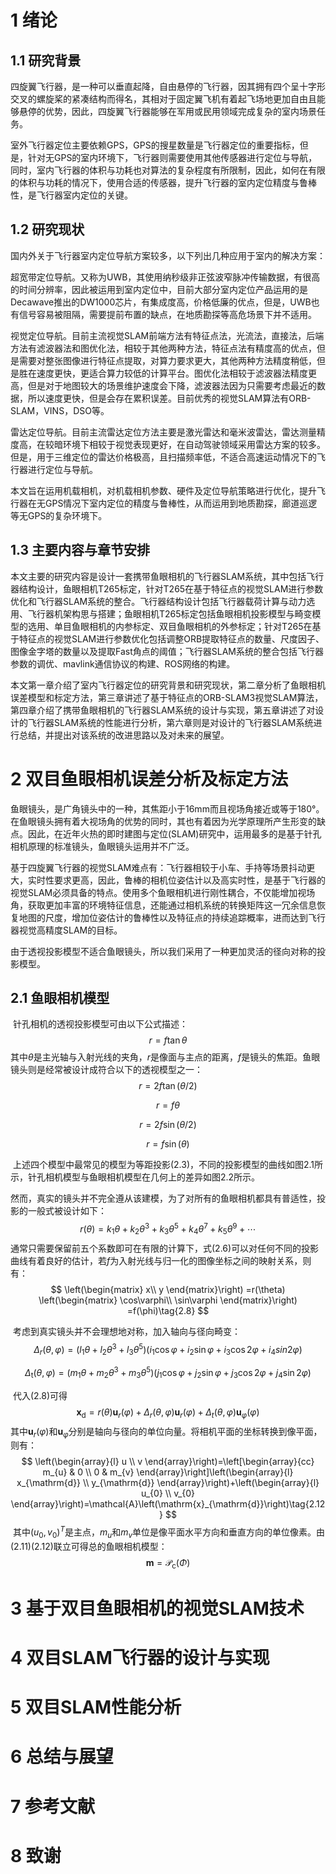 # 1 绪论

## 1.1 研究背景

​		四旋翼飞行器，是一种可以垂直起降，自由悬停的飞行器，因其拥有四个呈十字形交叉的螺旋桨的紧凑结构而得名，其相对于固定翼飞机有着起飞场地更加自由且能够悬停的优势，因此，四旋翼飞行器能够在军用或民用领域完成复杂的室内场景任务。

​		室外飞行器定位主要依赖GPS，GPS的搜星数量是飞行器定位的重要指标，但是，针对无GPS的室内环境下，飞行器则需要使用其他传感器进行定位与导航，同时，室内飞行器的体积与功耗也对算法的复杂程度有所限制，因此，如何在有限的体积与功耗的情况下，使用合适的传感器，提升飞行器的室内定位精度与鲁棒性，是飞行器室内定位的关键。

## 1.2 研究现状

​		国内外关于飞行器室内定位导航方案较多，以下列出几种应用于室内的解决方案：

​		超宽带定位导航。又称为UWB，其使用纳秒级非正弦波窄脉冲传输数据，有很高的时间分辨率，因此被运用到室内定位中，目前大部分室内定位产品运用的是Decawave推出的DW1000芯片，有集成度高，价格低廉的优点，但是，UWB也有信号容易被阻隔，需要提前布置的缺点，在地质勘探等高危场景下并不适用。

​		视觉定位导航。目前主流视觉SLAM前端方法有特征点法，光流法，直接法，后端方法有滤波器法和图优化法，相较于其他两种方法，特征点法有精度高的优点，但是需要对整张图像进行特征点提取，对算力要求更大，其他两种方法精度稍低，但是胜在速度更快，更适合算力较低的计算平台。图优化法相较于滤波器法精度更高，但是对于地图较大的场景维护速度会下降，滤波器法因为只需要考虑最近的数据，所以速度更快，但是会存在累积误差。目前优秀的视觉SLAM算法有ORB-SLAM，VINS，DSO等。

​		雷达定位导航。目前主流雷达定位方法主要是激光雷达和毫米波雷达，雷达测量精度高，在较暗环境下相较于视觉表现更好，在自动驾驶领域采用雷达方案的较多。但是，用于三维定位的雷达价格极高，且扫描频率低，不适合高速运动情况下的飞行器进行定位与导航。

​		本文旨在运用机载相机，对机载相机参数、硬件及定位导航策略进行优化，提升飞行器在无GPS情况下室内定位的精度与鲁棒性，从而运用到地质勘探，廊道巡逻等无GPS的复杂环境下。

## 1.3 主要内容与章节安排

​		本文主要的研究内容是设计一套携带鱼眼相机的飞行器SLAM系统，其中包括飞行器结构设计，鱼眼相机T265标定，针对T265在基于特征点的视觉SLAM进行参数优化和飞行器SLAM系统的整合。飞行器结构设计包括飞行器载荷计算与动力选用、飞行器机架构思与搭建；鱼眼相机T265标定包括鱼眼相机投影模型与畸变模型的选用、单目鱼眼相机的内参标定、双目鱼眼相机的外参标定；针对T265在基于特征点的视觉SLAM进行参数优化包括调整ORB提取特征点的数量、尺度因子、图像金字塔的数量以及提取Fast角点的阈值；飞行器SLAM系统的整合包括飞行器参数的调优、mavlink通信协议的构建、ROS网络的构建。

​		本文第一章介绍了室内飞行器定位的研究背景和研究现状，第二章分析了鱼眼相机误差模型和标定方法，第三章讲述了基于特征点的ORB-SLAM3视觉SLAM算法，第四章介绍了携带鱼眼相机的飞行器SLAM系统的设计与实现，第五章讲述了对设计的飞行器SLAM系统的性能进行分析，第六章则是对设计的飞行器SLAM系统进行总结，并提出对该系统的改进思路以及对未来的展望。

# 2 双目鱼眼相机误差分析及标定方法

​		鱼眼镜头，是广角镜头中的一种，其焦距小于16mm而且视场角接近或等于180°。在鱼眼镜头拥有着大视场角的优势的同时，其也有着因为光学原理所产生形变的缺点。因此，在近年火热的即时建图与定位(SLAM)研究中，运用最多的是基于针孔相机原理的标准镜头，鱼眼镜头运用并不广泛。

​		基于四旋翼飞行器的视觉SLAM难点有：飞行器相较于小车、手持等场景抖动更大，实时性要求更高，因此，鲁棒的相机位姿估计以及高实时性，是基于飞行器的视觉SLAM必须具备的特点。使用多个鱼眼相机进行刚性耦合，不仅能增加视场角，获取更加丰富的环境特征信息，还能通过相机系统的转换矩阵这一冗余信息恢复地图的尺度，增加位姿估计的鲁棒性以及特征点的持续追踪概率，进而达到飞行器视觉高精度SLAM的目标。

​		由于透视投影模型不适合鱼眼镜头，所以我们采用了一种更加灵活的径向对称的投影模型。

## 2.1 鱼眼相机模型

​		针孔相机的透视投影模型可由以下公式描述：
$$
r=f\tan\theta \tag{2.1}
$$
​		其中$\theta$是主光轴与入射光线的夹角，$r$是像面与主点的距离，$f$是镜头的焦距。鱼眼镜头则是经常被设计成符合以下的透视模型之一：
$$
r=2f\tan(\theta/2)\tag{2.2}
$$

$$
r=f\theta\tag{2.3}
$$

$$
r=2f\sin(\theta/2)\tag{2.4}
$$

$$
r=f\sin(\theta)\tag{2.5}
$$

​		上述四个模型中最常见的模型为等距投影$(2.3)$，不同的投影模型的曲线如图2.1所示，针孔相机模型与鱼眼相机模型在几何上的差异如图2.2所示。

​		然而，真实的镜头并不完全遵从该建模，为了对所有的鱼眼相机都具有普适性，投影的一般式被设计如下：
$$
r(\theta)=k_1\theta+k_2\theta^3+k_3\theta^5+k_4\theta^7+k_5\theta^9+\cdots\tag{2.6}
$$
​		通常只需要保留前五个系数即可在有限的计算下，式$(2.6)$可以对任何不同的投影曲线有着良好的估计，若$f$为入射光线与归一化的图像坐标之间的映射关系，则有：
$$
\left(\begin{matrix}
x\\
y
\end{matrix}\right)
=r(\theta)
\left(\begin{matrix}
\cos\varphi\\
\sin\varphi
\end{matrix}\right)
=f(\phi)\tag{2.8}
$$

​		考虑到真实镜头并不会理想地对称，加入轴向与径向畸变：
$$
\Delta_r(\theta,\varphi)=
(l_1\theta+l_2\theta^3+l_3\theta^5)
(i_1\cos\varphi+i_2\sin\varphi+i_3\cos2\varphi+i_4sin2\varphi)\tag{2.9}
$$

$$
\Delta_{\mathrm{t}}(\theta, \varphi)=\left(m_{1} \theta+m_{2} \theta^{3}+m_{3} \theta^{5}\right)\left(j_{1} \cos \varphi+j_{2} \sin \varphi+j_{3} \cos 2 \varphi+j_{4} \sin 2 \varphi\right)\tag{2.10}
$$

​		代入$(2.8)$可得
$$
\mathbf{x}_{\mathrm{d}}=r(\theta) \mathbf{u}_{r}(\varphi)+\Delta_{r}(\theta, \varphi) \mathbf{u}_{r}(\varphi)+\Delta_{t}(\theta, \varphi) \mathbf{u}_{\varphi}(\varphi)\tag{2.11}
$$
​		其中$\mathbf{u}_{r}(\varphi)$和$\mathbf{u}_{\varphi}$分别是轴向与径向的单位向量。将相机平面的坐标转换到像平面，则有：
$$
\left(\begin{array}{l}
u \\
v
\end{array}\right)=\left[\begin{array}{cc}
m_{u} & 0 \\
0 & m_{v}
\end{array}\right]\left(\begin{array}{l}
x_{\mathrm{d}} \\
y_{\mathrm{d}}
\end{array}\right)+\left(\begin{array}{l}
u_{0} \\
v_{0}
\end{array}\right)=\mathcal{A}\left(\mathrm{x}_{\mathrm{d}}\right)\tag{2.12}
$$
​		其中$(u_0,v_0)^T$是主点，$m_u$和$m_v$单位是像平面水平方向和垂直方向的单位像素。由$(2.11)$$(2.12)$联立可得总的鱼眼相机模型：
$$
\mathbf{m}=\mathcal{P}_{\mathrm{c}}(\Phi)\tag{2.13}
$$


# 3 基于双目鱼眼相机的视觉SLAM技术

# 4 双目SLAM飞行器的设计与实现

# 5 双目SLAM性能分析

# 6 总结与展望

# 7 参考文献

# 8 致谢

